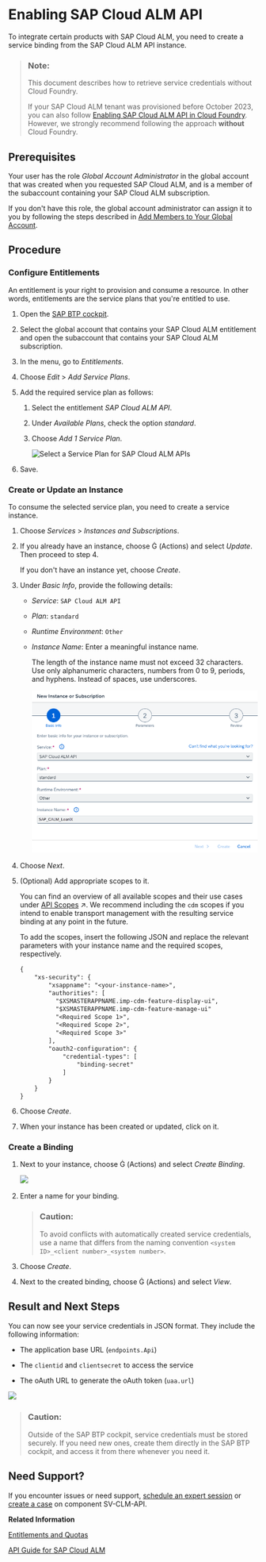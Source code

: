 <!-- loio704b5dc854f549888a238f94015e1eac -->

<link rel="stylesheet" type="text/css" href="../css/sap-icons.css"/>

# Enabling SAP Cloud ALM API

To integrate certain products with SAP Cloud ALM, you need to create a service binding from the SAP Cloud ALM API instance.

> ### Note:  
> This document describes how to retrieve service credentials without Cloud Foundry.
> 
> If your SAP Cloud ALM tenant was provisioned before October 2023, you can also follow [Enabling SAP Cloud ALM API in Cloud Foundry](https://help.sap.com/doc/d97695e60e5847609b439d0ba8f2ab28/latest/en-US/88405e3f78724ba995b0aebe8dd705a4.pdf). However, we strongly recommend following the approach **without** Cloud Foundry.



<a name="loio704b5dc854f549888a238f94015e1eac__section_wpy_rnj_jmb"/>

## Prerequisites

Your user has the role *Global Account Administrator* in the global account that was created when you requested SAP Cloud ALM, and is a member of the subaccount containing your SAP Cloud ALM subscription.

If you don't have this role, the global account administrator can assign it to you by following the steps described in [Add Members to Your Global Account](https://help.sap.com/viewer/65de2977205c403bbc107264b8eccf4b/LATEST/en-US/4a0491330a164f5a873fa630c7f45f06.html).



<a name="loio704b5dc854f549888a238f94015e1eac__section_lv5_hh4_xlbs"/>

## Procedure



### Configure Entitlements

An entitlement is your right to provision and consume a resource. In other words, entitlements are the service plans that you're entitled to use.

1.  Open the [SAP BTP cockpit](https://cockpit.btp.cloud.sap/).

2.  Select the global account that contains your SAP Cloud ALM entitlement and open the subaccount that contains your SAP Cloud ALM subscription.

3.  In the menu, go to *Entitlements*.

4.  Choose *Edit* \> *Add Service Plans*.

5.  Add the required service plan as follows:

    1.  Select the entitlement *SAP Cloud ALM API*.

    2.  Under *Available Plans*, check the option *standard*.

    3.  Choose *Add 1 Service Plan*.

        ![Select a Service Plan for SAP Cloud ALM APIs](images/Enabling_APIs_-_Add_Service_Plan_f2a4ae2.png)


6.  Save.




### Create or Update an Instance

To consume the selected service plan, you need to create a service instance.

1.  Choose *Services* \> *Instances and Subscriptions*.

2.  If you already have an instance, choose <span class="SAP-icons-V5"></span> \(Actions\) and select *Update*. Then proceed to step 4.

    If you don't have an instance yet, choose *Create*.

3.  Under *Basic Info*, provide the following details:

    -   *Service*: `SAP Cloud ALM API`

    -   *Plan*: `standard`

    -   *Runtime Environment*: `Other`

    -   *Instance Name*: Enter a meaningful instance name.

        The length of the instance name must not exceed 32 characters. Use only alphanumeric characters, numbers from 0 to 9, periods, and hyphens. Instead of spaces, use underscores.

        ![](images/NOCF-NewInstance_85b4cb4.png)


4.  Choose *Next*.

5.  \(Optional\) Add appropriate scopes to it.

    You can find an overview of all available scopes and their use cases under [API Scopes](https://help.sap.com/viewer/fe419bfabbdc46dfbddbfd78b21483d5/latest/en-US/a111fd3cdaef4f36801eb43fff23ef20.html "") :arrow_upper_right:. We recommend including the `cdm` scopes if you intend to enable transport management with the resulting service binding at any point in the future.

    To add the scopes, insert the following JSON and replace the relevant parameters with your instance name and the required scopes, respectively.

    ```
    {
        "xs-security": {
            "xsappname": "<your-instance-name>",
            "authorities": [
              "$XSMASTERAPPNAME.imp-cdm-feature-display-ui",
              "$XSMASTERAPPNAME.imp-cdm-feature-manage-ui"
              "<Required Scope 1>",
              "<Required Scope 2>",
              "<Required Scope 3>"
            ],
            "oauth2-configuration": {
                "credential-types": [
                    "binding-secret"
                ]
            }
        }
    }
    
    ```

6.  Choose *Create*.

7.  When your instance has been created or updated, click on it.




### Create a Binding

1.  Next to your instance, choose <span class="SAP-icons-V5"></span> \(Actions\) and select *Create Binding*.

    ![](images/NOCF-CreateServiceBinding_647e290.png)

2.  Enter a name for your binding.

    > ### Caution:  
    > To avoid conflicts with automatically created service credentials, use a name that differs from the naming convention `<system ID>_<client number>_<system number>`.

3.  Choose *Create*.

4.  Next to the created binding, choose <span class="SAP-icons-V5"></span> \(Actions\) and select *View*.




<a name="loio704b5dc854f549888a238f94015e1eac__section_eb3_y5b_kbc"/>

## Result and Next Steps

You can now see your service credentials in JSON format. They include the following information:

-   The application base URL \(`endpoints.Api`\)

-   The `clientid` and `clientsecret` to access the service

-   The oAuth URL to generate the oAuth token \(`uaa.url`\)


![](images/SUI-ServiceKey_2fca8a5.png)

> ### Caution:  
> Outside of the SAP BTP cockpit, service credentials must be stored securely. If you need new ones, create them directly in the SAP BTP cockpit, and access it from there whenever you need it.



<a name="loio704b5dc854f549888a238f94015e1eac__section_sf3_rht_52c"/>

## Need Support?

If you encounter issues or need support, [schedule an expert session](https://me.sap.com/app/sae) or [create a case](https://me.sap.com/app/casecreate) on component SV-CLM-API.

**Related Information**  


[Entitlements and Quotas](https://help.sap.com/viewer/3504ec5ef16548778610c7e89cc0eac3/Cloud/en-US/00aa2c23479d42568b18882b1ca90d79.html)

[API Guide for SAP Cloud ALM](https://help.sap.com/docs/cloud-alm/apis/about)

